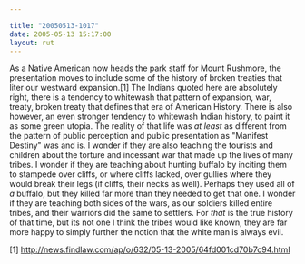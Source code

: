 ```yaml
---

title: "20050513-1017"
date: 2005-05-13 15:17:00
layout: rut
---
```


<p>As a Native American now heads the park staff for Mount Rushmore,
the presentation moves to include some of the history of broken
treaties that liter our westward expansion.[1] The Indians quoted
here are absolutely right, there is a tendency to whitewash that
pattern of expansion, war, treaty, broken treaty that defines that
era of American History.  There is also however, an even stronger
tendency to whitewash Indian history, to paint it as some green
utopia.  The reality of that life was <em>at least</em> as different
from the pattern of public perception and public presentation as
"Manifest Destiny" was and is.  I wonder if they are also teaching
the tourists and children about the torture and incessant war that
made up the lives of many tribes.  I wonder if they are teaching
about hunting buffalo by inciting them to stampede over cliffs,
or where cliffs lacked, over gullies where they would break their
legs (if cliffs, their necks as well).  Perhaps they used all of
<em>a</em> buffalo, but they killed far more than they needed to get
that one.  I wonder if they are teaching both sides of the wars,
as our soldiers killed entire tribes, and their warriors did the
same to settlers.  For <em>that</em> is the true history of that
time, but its not one I think the tribes would like known, they are
far more happy to simply further the notion that the white man is
always evil.</p>

[1] http://news.findlaw.com/ap/o/632/05-13-2005/64fd001cd70b7c94.html

